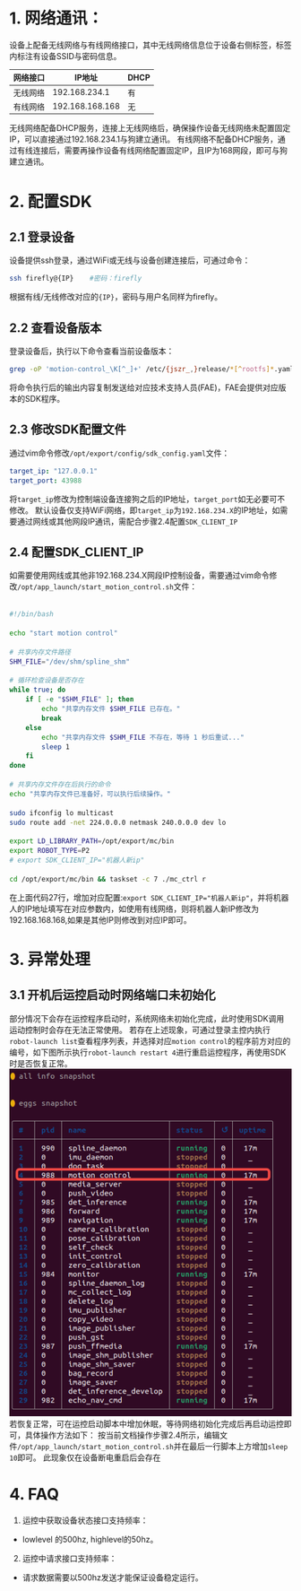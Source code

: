 # 1. 网络通讯：
设备上配备无线网络与有线网络接口，其中无线网络信息位于设备右侧标签，标签内标注有设备SSID与密码信息。

| 网络接口 | IP地址 | DHCP |
| --- | --- | --- |
| 无线网络 | 192.168.234.1 | 有 |
| 有线网络 | 192.168.168.168 | 无 |

无线网络配备DHCP服务，连接上无线网络后，确保操作设备无线网络未配置固定IP，可以直接通过192.168.234.1与狗建立通讯。
有线网络不配备DHCP服务，通过有线连接后，需要再操作设备有线网络配置固定IP，且IP为168网段，即可与狗建立通讯。
# 2. 配置SDK
## 2.1 登录设备
设备提供ssh登录，通过WiFi或无线与设备创建连接后，可通过命令：
```bash
ssh firefly@{IP}    #密码：firefly
```
根据有线/无线修改对应的`{IP}`，密码与用户名同样为firefly。
## 2.2 查看设备版本
登录设备后，执行以下命令查看当前设备版本：
```bash
grep -oP 'motion-control_\K[^_]+' /etc/{jszr_,}release/*[^rootfs]*.yaml
```
将命令执行后的输出内容复制发送给对应技术支持人员(FAE)，FAE会提供对应版本的SDK程序。
## 2.3 修改SDK配置文件
通过vim命令修改`/opt/export/config/sdk_config.yaml`文件：
```yaml
target_ip: "127.0.0.1"
target_port: 43988
```
将`target_ip`修改为控制端设备连接狗之后的IP地址，`target_port`如无必要可不修改。
默认设备仅支持WiFi网络，即`target_ip`为`192.168.234.X`的IP地址，如需要通过网线或其他网段IP通讯，需配合步骤2.4配置`SDK_CLIENT_IP`
## 2.4 配置SDK_CLIENT_IP
如需要使用网线或其他非192.168.234.X网段IP控制设备，需要通过vim命令修改`/opt/app_launch/start_motion_control.sh`文件：

```bash {.line-numbers}

#!/bin/bash

echo "start motion control"

# 共享内存文件路径
SHM_FILE="/dev/shm/spline_shm"

# 循环检查设备是否存在
while true; do
    if [ -e "$SHM_FILE" ]; then
        echo "共享内存文件 $SHM_FILE 已存在。"
        break
    else
        echo "共享内存文件 $SHM_FILE 不存在，等待 1 秒后重试..."
        sleep 1
    fi
done

# 共享内存文件存在后执行的命令
echo "共享内存文件已准备好，可以执行后续操作。"

sudo ifconfig lo multicast
sudo route add -net 224.0.0.0 netmask 240.0.0.0 dev lo

export LD_LIBRARY_PATH=/opt/export/mc/bin
export ROBOT_TYPE=P2
# export SDK_CLIENT_IP="机器人新ip"

cd /opt/export/mc/bin && taskset -c 7 ./mc_ctrl r
``` 
在上面代码27行，增加对应配置:`export SDK_CLIENT_IP="机器人新ip"`，并将机器人的IP地址填写在对应参数内，如使用有线网络，则将机器人新IP修改为192.168.168.168,如果是其他IP则修改到对应IP即可。
# 3. 异常处理
## 3.1 开机后运控启动时网络端口未初始化
部分情况下会存在运控程序启动时，系统网络未初始化完成，此时使用SDK调用运动控制时会存在无法正常使用。
若存在上述现象，可通过登录主控内执行`robot-launch list`查看程序列表，并选择对应`motion control`的程序前方对应的编号，如下图所示执行`robot-launch restart 4`进行重启运控程序，再使用SDK时是否恢复正常。
![图片](../images/robot-launch-list.png)
若恢复正常，可在运控启动脚本中增加休眠，等待网络初始化完成后再启动运控即可，具体操作方法如下：
按当前文档操作步骤2.4所示，编辑文件`/opt/app_launch/start_motion_control.sh`并在最后一行脚本上方增加`sleep 10`即可。
此现象仅在设备断电重启后会存在
# 4. FAQ
1. 运控中获取设备状态接口支持频率：
- lowlevel 的500hz, highlevel的50hz。
2. 运控中请求接口支持频率：
- 请求数据需要以500hz发送才能保证设备稳定运行。
  
